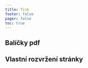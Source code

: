 ```yaml
---
title: Tisk
footer: false
pager: false
toc: true
---
```


## Balíčky pdf

## Vlastní rozvržení stránky




